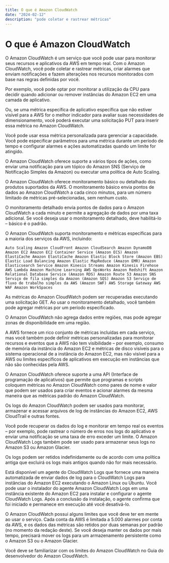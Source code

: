 ```yaml
---
title: O que é Amazon CloudWatch
date: "2024-02-12"
description: "pode coletar e rastrear métricas"
---
```



# O que é Amazon CloudWatch
O Amazon CloudWatch é um serviço que você pode usar para monitorar seus recursos e aplicativos da AWS em tempo real. Com o Amazon CloudWatch, você pode coletar e rastrear métricas, criar alarmes que enviam notificações e fazem alterações nos recursos monitorados com base nas regras definidas por você.

Por exemplo, você pode optar por monitorar a utilização da CPU para decidir quando adicionar ou remover instâncias do Amazon EC2 em uma camada de aplicativo.

Ou, se uma métrica específica de aplicativo específica que não estiver visível para a AWS for o melhor indicador para avaliar suas necessidades de dimensionamento, você poderá executar uma solicitação PUT para inserir essa métrica no Amazon CloudWatch.

Você pode usar essa métrica personalizada para gerenciar a capacidade. Você pode especificar parâmetros para uma métrica durante um período de tempo e configurar alarmes e ações automatizadas quando um limite for atingido.

O Amazon CloudWatch oferece suporte a vários tipos de ações, como enviar uma notificação para um tópico do Amazon SNS (Serviço de Notificação Simples da Amazon) ou executar uma política de Auto Scaling.

O Amazon CloudWatch oferece monitoramento básico ou detalhado dos produtos suportados da AWS. O monitoramento básico envia pontos de dados ao Amazon CloudWatch a cada cinco minutos, para um número limitado de métricas pré-selecionadas, sem nenhum custo.

O monitoramento detalhado envia pontos de dados para o Amazon CloudWatch a cada minuto e permite a agregação de dados por uma taxa adicional. Se você deseja usar o monitoramento detalhado, deve habilitá-lo – básico é o padrão.

O Amazon CloudWatch suporta monitoramento e métricas específicas para a maioria dos serviços da AWS, incluindo:

`Auto Scaling
Amazon CloudFront
Amazon CloudSearch
Amazon DynamoDB
Amazon EC2
Amazon EC2 Container Service (Amazon ECS)
Amazon ElastiCache
Amazon ElastiCache
Amazon Elastic Block Store (Amazon EBS)
Elastic Load Balancing
Amazon Elastic MapReduce (Amazon EMR)
Amazon Elasticsearch Service
Amazon Kinesis Streams
Amazon Kinesis Firehose
AWS Lambda
Amazon Machine Learning
AWS OpsWorks
Amazon Redshift
Amazon Relational Database Service (Amazon RDS)
Amazon Route 53
Amazon SNS
Serviço de fila simples da Amazon (Amazon SQS)
Amazon S3
Serviço de fluxo de trabalho simples da AWS (Amazon SWF)
AWS Storage Gateway
AWS WAF
Amazon WorkSpaces`

As métricas do Amazon CloudWatch podem ser recuperadas executando uma solicitação GET. Ao usar o monitoramento detalhado, você também pode agregar métricas por um período especificado.

O Amazon CloudWatch não agrega dados entre regiões, mas pode agregar zonas de disponibilidade em uma região.

A AWS fornece um rico conjunto de métricas incluídas em cada serviço, mas você também pode definir métricas personalizadas para monitorar recursos e eventos que a AWS não tem visibilidade – por exemplo, consumo de memória da instância do Amazon EC2 e métricas de disco visíveis para o sistema operacional de a instância do Amazon EC2, mas não visível para a AWS ou limites específicos de aplicativos em execução em instâncias que não são conhecidas pela AWS.

O Amazon CloudWatch oferece suporte a uma API (Interface de programação de aplicativos) que permite que programas e scripts coloquem métricas no Amazon CloudWatch como pares de nome e valor que podem ser usados ​​para criar eventos e acionar alarmes da mesma maneira que as métricas padrão do Amazon CloudWatch.

Os logs do Amazon CloudWatch podem ser usados ​​para monitorar, armazenar e acessar arquivos de log de instâncias do Amazon EC2, AWS CloudTrail e outras fontes.

Você pode recuperar os dados do log e monitorar em tempo real os eventos – por exemplo, pode rastrear o número de erros nos logs do aplicativo e enviar uma notificação se uma taxa de erro exceder um limite. O Amazon CloudWatch Logs também pode ser usado para armazenar seus logs no Amazon S3 ou Amazon Glacier.

Os logs podem ser retidos indefinidamente ou de acordo com uma política antiga que excluirá os logs mais antigos quando não for mais necessário.

Está disponível um agente do CloudWatch Logs que fornece uma maneira automatizada de enviar dados de log para o CloudWatch Logs para instâncias do Amazon EC2 executando o Amazon Linux ou Ubuntu. Você pode usar o instalador do agente Amazon CloudWatch Logs em uma instância existente do Amazon EC2 para instalar e configurar o agente CloudWatch Logs. Após a conclusão da instalação, o agente confirma que foi iniciado e permanece em execução até você desativá-lo.

O Amazon CloudWatch possui alguns limites que você deve ter em mente ao usar o serviço. Cada conta da AWS é limitada a 5.000 alarmes por conta da AWS, e os dados das métricas são retidos por duas semanas por padrão (no momento da redação deste). Se você deseja manter os dados por mais tempo, precisará mover os logs para um armazenamento persistente como o Amazon S3 ou o Amazon Glacier.

Você deve se familiarizar com os limites do Amazon CloudWatch no Guia do desenvolvedor do Amazon CloudWatch.
